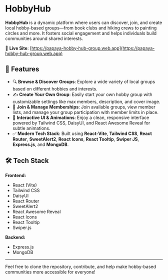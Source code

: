 # HobbyHub

**HobbyHub** is a dynamic platform where users can discover, join, and create local hobby-based groups—from book clubs and hiking crews to painting circles and more. It fosters social engagement and helps individuals build communities around shared interests.

🔗 **Live Site**: [https://papaya-hobby-hub-group.web.app](https://papaya-hobby-hub-group.web.app)

## 🚀 Features

- 🔍 **Browse & Discover Groups**: Explore a wide variety of local groups based on different hobbies and interests.
- ✍️ **Create Your Own Group**: Easily start your own hobby group with customizable settings like max members, description, and cover image.
- 👥 **Join & Manage Memberships**: Join available groups, view member lists, and manage your group participation with member limits in place.
- 💬 **Interactive UI & Animations**: Enjoy a clean, responsive interface powered by Tailwind CSS, DaisyUI, and React Awesome Reveal for subtle animations.
- ✅ **Modern Tech Stack**: Built using **React-Vite**, **Tailwind CSS**, **React Router**, **SweetAlert2**, **React Icons**, **React Tooltip**, **Swiper JS**, **Express.js**, and **MongoDB**.

## 🛠️ Tech Stack

**Frontend:**

- React (Vite)
- Tailwind CSS
- DaisyUI
- React Router
- SweetAlert2
- React Awesome Reveal
- React Icons
- React Tooltip
- Swiper.js

**Backend:**

- Express.js
- MongoDB

---

Feel free to clone the repository, contribute, and help make hobby-based communities more accessible for everyone!
